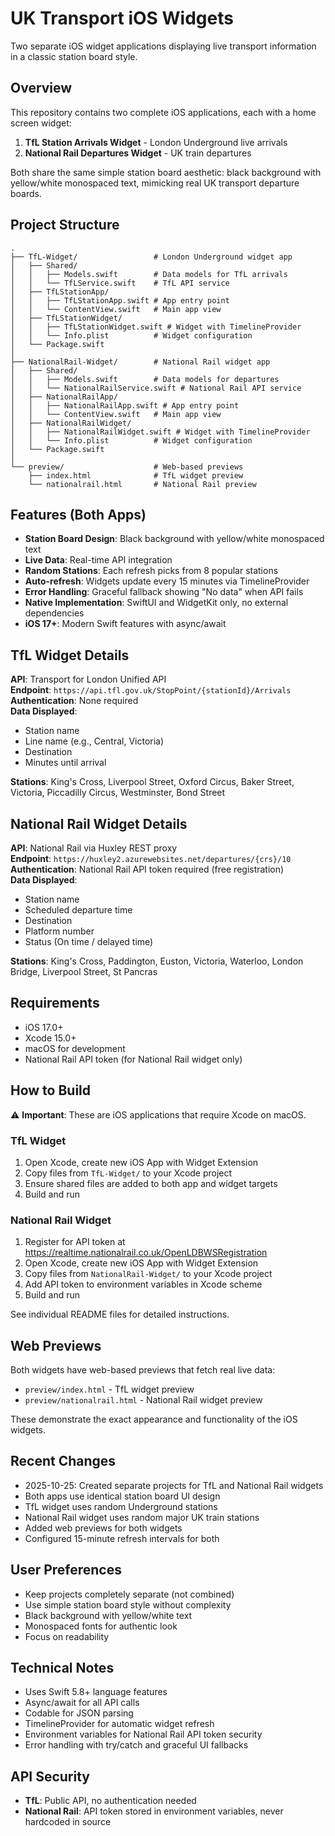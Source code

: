 # UK Transport iOS Widgets

Two separate iOS widget applications displaying live transport information in a classic station board style.

## Overview

This repository contains two complete iOS applications, each with a home screen widget:

1. **TfL Station Arrivals Widget** - London Underground live arrivals
2. **National Rail Departures Widget** - UK train departures

Both share the same simple station board aesthetic: black background with yellow/white monospaced text, mimicking real UK transport departure boards.

## Project Structure

```
.
├── TfL-Widget/                 # London Underground widget app
│   ├── Shared/
│   │   ├── Models.swift        # Data models for TfL arrivals
│   │   └── TfLService.swift    # TfL API service
│   ├── TfLStationApp/
│   │   ├── TfLStationApp.swift # App entry point
│   │   └── ContentView.swift   # Main app view
│   ├── TfLStationWidget/
│   │   ├── TfLStationWidget.swift # Widget with TimelineProvider
│   │   └── Info.plist          # Widget configuration
│   └── Package.swift
│
├── NationalRail-Widget/        # National Rail widget app
│   ├── Shared/
│   │   ├── Models.swift        # Data models for departures
│   │   └── NationalRailService.swift # National Rail API service
│   ├── NationalRailApp/
│   │   ├── NationalRailApp.swift # App entry point
│   │   └── ContentView.swift   # Main app view
│   ├── NationalRailWidget/
│   │   ├── NationalRailWidget.swift # Widget with TimelineProvider
│   │   └── Info.plist          # Widget configuration
│   └── Package.swift
│
└── preview/                    # Web-based previews
    ├── index.html              # TfL widget preview
    └── nationalrail.html       # National Rail preview
```

## Features (Both Apps)

- **Station Board Design**: Black background with yellow/white monospaced text
- **Live Data**: Real-time API integration
- **Random Stations**: Each refresh picks from 8 popular stations
- **Auto-refresh**: Widgets update every 15 minutes via TimelineProvider
- **Error Handling**: Graceful fallback showing "No data" when API fails
- **Native Implementation**: SwiftUI and WidgetKit only, no external dependencies
- **iOS 17+**: Modern Swift features with async/await

## TfL Widget Details

**API**: Transport for London Unified API  
**Endpoint**: `https://api.tfl.gov.uk/StopPoint/{stationId}/Arrivals`  
**Authentication**: None required  
**Data Displayed**:
- Station name
- Line name (e.g., Central, Victoria)
- Destination
- Minutes until arrival

**Stations**: King's Cross, Liverpool Street, Oxford Circus, Baker Street, Victoria, Piccadilly Circus, Westminster, Bond Street

## National Rail Widget Details

**API**: National Rail via Huxley REST proxy  
**Endpoint**: `https://huxley2.azurewebsites.net/departures/{crs}/10`  
**Authentication**: National Rail API token required (free registration)  
**Data Displayed**:
- Station name
- Scheduled departure time
- Destination
- Platform number
- Status (On time / delayed time)

**Stations**: King's Cross, Paddington, Euston, Victoria, Waterloo, London Bridge, Liverpool Street, St Pancras

## Requirements

- iOS 17.0+
- Xcode 15.0+
- macOS for development
- National Rail API token (for National Rail widget only)

## How to Build

⚠️ **Important**: These are iOS applications that require Xcode on macOS.

### TfL Widget
1. Open Xcode, create new iOS App with Widget Extension
2. Copy files from `TfL-Widget/` to your Xcode project
3. Ensure shared files are added to both app and widget targets
4. Build and run

### National Rail Widget
1. Register for API token at https://realtime.nationalrail.co.uk/OpenLDBWSRegistration
2. Open Xcode, create new iOS App with Widget Extension
3. Copy files from `NationalRail-Widget/` to your Xcode project
4. Add API token to environment variables in Xcode scheme
5. Build and run

See individual README files for detailed instructions.

## Web Previews

Both widgets have web-based previews that fetch real live data:
- `preview/index.html` - TfL widget preview
- `preview/nationalrail.html` - National Rail widget preview

These demonstrate the exact appearance and functionality of the iOS widgets.

## Recent Changes

- 2025-10-25: Created separate projects for TfL and National Rail widgets
- Both apps use identical station board UI design
- TfL widget uses random Underground stations
- National Rail widget uses random major UK train stations
- Added web previews for both widgets
- Configured 15-minute refresh intervals for both

## User Preferences

- Keep projects completely separate (not combined)
- Use simple station board style without complexity
- Black background with yellow/white text
- Monospaced fonts for authentic look
- Focus on readability

## Technical Notes

- Uses Swift 5.8+ language features
- Async/await for all API calls
- Codable for JSON parsing
- TimelineProvider for automatic widget refresh
- Environment variables for National Rail API token security
- Error handling with try/catch and graceful UI fallbacks

## API Security

- **TfL**: Public API, no authentication needed
- **National Rail**: API token stored in environment variables, never hardcoded in source
